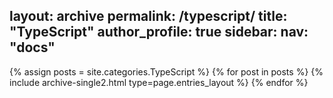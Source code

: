 layout: archive
permalink: /typescript/
title: "TypeScript"
author_profile: true
sidebar:
  nav: "docs"
---

{% assign posts = site.categories.TypeScript %}
{% for post in posts %} {% include archive-single2.html type=page.entries_layout %} {% endfor %}
